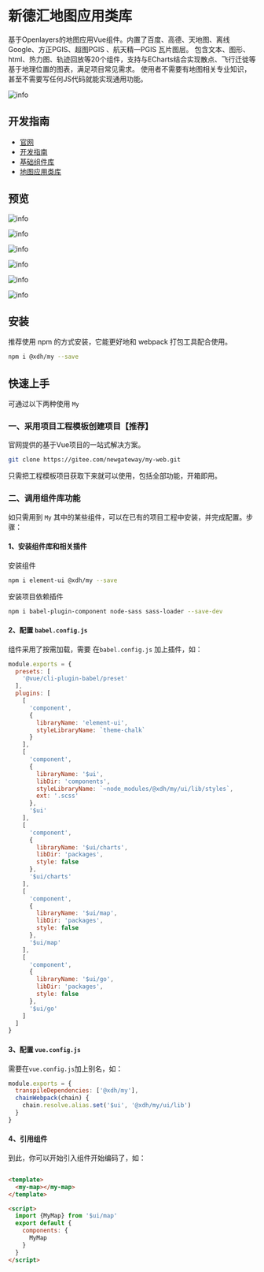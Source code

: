 # 新德汇地图应用类库

基于Openlayers的地图应用Vue组件。内置了百度、高德、天地图、离线Google、方正PGIS、超图PGIS 、航天精一PGIS 瓦片图层。 
包含文本、图形、html、热力图、轨迹回放等20个组件，支持与ECharts结合实现散点、飞行迁徙等基于地理位置的图表，满足项目常见需求。 
使用者不需要有地图相关专业知识，甚至不需要写任何JS代码就能实现通用功能。

![info](http://newgateway.gitee.io/xdh-map/img/1.png)


## 开发指南

- [官网](http://newgateway.gitee.io/my/)
- [开发指南](http://newgateway.gitee.io/my/guide/)
- [基础组件库](http://newgateway.gitee.io/my/ui/components/)
- [地图应用类库](http://newgateway.gitee.io/my/ui/map/)

## 预览

![info](http://newgateway.gitee.io/xdh-map/img/2.jpg)

![info](http://newgateway.gitee.io/xdh-map/img/3.jpg)

![info](http://newgateway.gitee.io/xdh-map/img/4.jpg)

![info](http://newgateway.gitee.io/xdh-map/img/5.jpg)

![info](http://newgateway.gitee.io/xdh-map/img/6.jpg)

![info](http://newgateway.gitee.io/xdh-map/img/7.jpg)


## 安装

推荐使用 npm 的方式安装，它能更好地和 webpack 打包工具配合使用。
```sh 
npm i @xdh/my --save
```

## 快速上手

可通过以下两种使用 `My`

### 一、采用项目工程模板创建项目【推荐】

官网提供的基于Vue项目的一站式解决方案。

```sh 
git clone https://gitee.com/newgateway/my-web.git
```

只需把工程模板项目获取下来就可以使用，包括全部功能，开箱即用。

### 二、调用组件库功能

如只需用到 `My` 其中的某些组件，可以在已有的项目工程中安装，并完成配置。步骤：

#### 1、安装组件库和相关插件

安装组件
```sh 
npm i element-ui @xdh/my --save
```

安装项目依赖插件
```sh 
npm i babel-plugin-component node-sass sass-loader --save-dev
```

#### 2、配置 `babel.config.js`

组件采用了按需加载，需要 在`babel.config.js` 加上插件，如：
```js  
module.exports = {
  presets: [
    '@vue/cli-plugin-babel/preset'
  ],
  plugins: [
    [
      'component',
      {
        libraryName: 'element-ui',
        styleLibraryName: `theme-chalk`
      }
    ],
    [
      'component',
      {
        libraryName: '$ui',
        libDir: 'components',
        styleLibraryName: `~node_modules/@xdh/my/ui/lib/styles`,
        ext: '.scss'
      },
      '$ui'
    ],
    [
      'component',
      {
        libraryName: '$ui/charts',
        libDir: 'packages',
        style: false
      },
      '$ui/charts'
    ],
    [
      'component',
      {
        libraryName: '$ui/map',
        libDir: 'packages',
        style: false
      },
      '$ui/map'
    ],
    [
      'component',
      {
        libraryName: '$ui/go',
        libDir: 'packages',
        style: false
      },
      '$ui/go'
    ]
  ]
}
```

#### 3、配置 `vue.config.js`

需要在`vue.config.js`加上别名，如：

```js 
module.exports = {
  transpileDependencies: ['@xdh/my'],
  chainWebpack(chain) {
    chain.resolve.alias.set('$ui', '@xdh/my/ui/lib')
  }
}
```

#### 4、引用组件
到此，你可以开始引入组件开始编码了，如：
```html 

<template>
  <my-map></my-map>
</template>

<script>
  import {MyMap} from '$ui/map'
  export default {
    components: {
      MyMap
    }
  }
</script>
```

